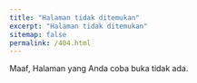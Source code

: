 ```yaml
---
title: "Halaman tidak ditemukan"
excerpt: "Halaman tidak ditemukan"
sitemap: false
permalink: /404.html
---
```


Maaf, Halaman yang Anda coba buka tidak ada.
